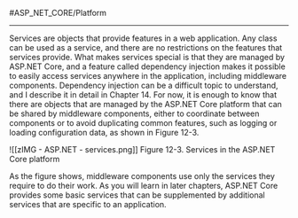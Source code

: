#ASP_NET_CORE/Platform 

---

Services are objects that provide features in a web application. Any class can be used as a service, and
there are no restrictions on the features that services provide. What makes services special is that they are
managed by ASP.NET Core, and a feature called dependency injection makes it possible to easily access
services anywhere in the application, including middleware components.
Dependency injection can be a difficult topic to understand, and I describe it in detail in Chapter 14.
For now, it is enough to know that there are objects that are managed by the ASP.NET Core platform that can
be shared by middleware components, either to coordinate between components or to avoid duplicating
common features, such as logging or loading configuration data, as shown in Figure 12-3.

![[zIMG - ASP.NET - services.png]]
Figure 12-3. Services in the ASP.NET Core platform

As the figure shows, middleware components use only the services they require to do their work. As
you will learn in later chapters, ASP.NET Core provides some basic services that can be supplemented by
additional services that are specific to an application.